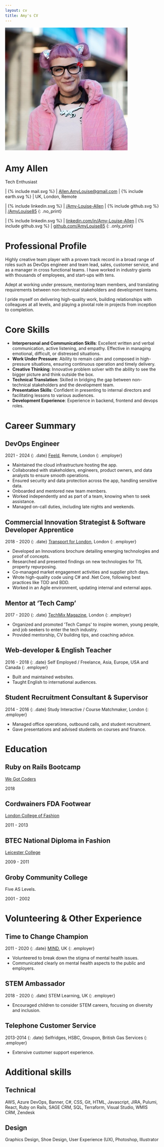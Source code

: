 ```yaml
---
layout: cv
title: Amy's CV
---
```


<div class="avatar section side" markdown="1">

<img src="/images/amy-louise-allen.jpg">

# Amy Allen

Tech Enthusiast

</div>

<div class="contact section side" markdown="1">

| {% include mail.svg %}     | [Allen.AmyLouise&#8203;@gmail.com](mailto:allen.amylouise@gmail.com)
| {% include earth.svg %}    | UK, London, Remote

| {% include linkedin.svg %} | [/Amy-Louise-Allen](https://www.linkedin.com/in/amy-louise-allen/)
| {% include github.svg %}   | [/AmyLouise85](https://github.com/AmyLouise85/)
{: .no_print}

| {% include linkedin.svg %} | [linkedin.com/in/Amy-Louise-Allen](https://www.linkedin.com/in/amy-louise-allen/)
| {% include github.svg %}   | [github.com/AmyLouise85](https://github.com/AmyLouise85/)
{: .only_print}

</div>

<div class="about section main" markdown="1">

# Professional Profile

Highly creative team player with a proven track record in a broad range of roles
such as DevOps engineer and team lead, sales, customer service, and as a manager in cross functional teams.
I have worked in industry giants with thousands of employees, and start-ups with tens.

Adept at working under pressure, mentoring team members, and translating requirements between non-technical stakeholders and development teams.

I pride myself on delivering high-quality work, building relationships with colleagues at all levels, and playing a pivotal role in projects from inception to completion.

</div>

<div class="skills section main" markdown="1">

# Core Skills

* **Interpersonal and Communication Skills**: Excellent written and verbal communication, active listening, and empathy. Effective in managing emotional, difficult, or distressed situations.
* **Work Under Pressure**: Ability to remain calm and composed in high-pressure situations, ensuring continuous operation and timely delivery.
* **Creative Thinking**: Innovative problem solver with the ability to see the bigger picture and think outside the box.
* **Technical Translation**: Skilled in bridging the gap between non-technical stakeholders and the development team.
* **Presentation Skills**: Confident in presenting to internal directors and facilitating lessons to various audiences.
* **Development Experience**: Experience in backend, frontend and devops roles.

</div>

<div class="work section main" markdown="1">

# Career Summary

## DevOps Engineer
2021 - 2024
{: .date}
[Feeld](https://feeld.co/), Remote, London
{: .employer}

* Maintained the cloud infrastructure hosting the app.
* Collaborated with stakeholders, engineers, product owners, and data analysts to ensure smooth operations.
* Ensured security and data protection across the app, handling sensitive data.
* Onboarded and mentored new team members.
* Worked independently and as part of a team, knowing when to seek assistance.
* Managed on-call duties, including late nights and weekends.

## Commercial Innovation Strategist & Software Developer Apprentice
2018 - 2020
{: .date}
[Transport for London](https://tfl.gov.uk/), London
{: .employer}

* Developed an Innovations brochure detailing emerging technologies and proof of concepts.
* Researched and presented findings on new technologies for TfL property repurposing.
* Co-managed market engagement activities and supplier pitch days.
* Wrote high-quality code using C# and .Net Core, following best practices like TDD and BDD.
* Worked in an Agile environment, updating internal and external apps.

## Mentor at ‘Tech Camp’
2017 - 2020
{: .date}
[TechMix Magazine](https://www.facebook.com/TechmixMag/), London
{: .employer}

* Organized and promoted 'Tech Camps' to inspire women, young people, and job seekers to enter the tech industry.
* Provided mentorship, CV building tips, and coaching advice.

## Web-developer & English Teacher
2016 - 2018
{: .date}
Self Employed / Freelance, Asia, Europe, USA and Canada
{: .employer}

* Built and maintained websites.
* Taught English to international audiences.

## Student Recruitment Consultant & Supervisor
2014 - 2016
{: .date}
Study Interactive / Course Matchmaker, London
{: .employer}

* Managed office operations, outbound calls, and student recruitment.
* Gave presentations and advised students on courses and finance.

</div>

<div class="education section side" markdown="1">

# Education

## Ruby on Rails Bootcamp

[We Got Coders](http://wegotcoders.com/)

2018

## Cordwainers FDA Footwear

[London College of Fashion](https://www.arts.ac.uk/colleges/london-college-of-fashion)

2011 - 2013

## BTEC National Diploma in Fashion

[Leicester College](https://leicestercollege.ac.uk/)

2009 - 2011

## Groby Community College

Five AS Levels.

2001 - 2002

</div>

<div class="other-work section main" markdown="1">

# Volunteering & Other Experience
 
## Time to Change Champion
2011 - 2020
{: .date}
[MIND](http://www.mind.org.uk/), UK
{: .employer}

* Volunteered to break down the stigma of mental health issues.
* Communicated clearly on mental health aspects to the public and employers.

## STEM Ambassador
2018 - 2020
{: .date}
STEM Learning, UK
{: .employer}

* Encouraged children to consider STEM careers, focusing on diversity and inclusion.

## Telephone Customer Service
2013-2014
{: .date}
Selfridges, HSBC, Groupon, British Gas Services
{: .employer}

* Extensive customer support experience. 

</div>

<div class="other-skills section side" markdown="1">

# Additional skills

## Technical

AWS,
Azure DevOps,
Banner,
C#,
CSS,
Git,
HTML,
Javascript,
JIRA,
Pulumi,
React,
Ruby on Rails,
SAGE CRM,
SQL,
Terraform,
Visual Studio,
WMIS CRM,
Zendesk

## Design

Graphics Design,
Shoe Design,
User Experience (UX),
Photoshop,
Illustrator

</div>
